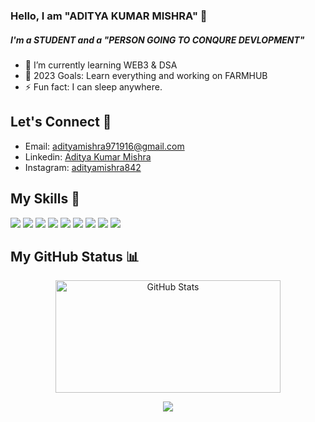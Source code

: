 ### Hello, I am  "ADITYA KUMAR MISHRA"  👋
##### I'm a STUDENT and a "PERSON GOING TO CONQURE DEVLOPMENT"

- 🌱 I’m currently learning WEB3 & DSA 
- 🥅 2023 Goals: Learn everything and working on FARMHUB
- ⚡ Fun fact: I can sleep anywhere. 

## Let's Connect 🤝
- Email: adityamishra971916@gmail.com
- Linkedin: [Aditya Kumar Mishra](https://www.linkedin.com/in/aditya-kumar-mishra-6a025b216)
- Instagram: [adityamishra842](https://www.instagram.com/adityamishra842/)  

## My Skills 💪
![](https://img.shields.io/badge/HTML5-E34F26?style=for-the-badge&logo=html5&logoColor=white)
![](https://img.shields.io/badge/CSS3-1572B6?style=for-the-badge&logo=css3&logoColor=white)
![](https://img.shields.io/badge/Bootstrap-563D7C?style=for-the-badge&logo=bootstrap&logoColor=white)
![](https://img.shields.io/badge/JavaScript-323330?style=for-the-badge&logo=javascript&logoColor=F7DF1E)
![](https://img.shields.io/badge/Node.js-339933?style=for-the-badge&logo=nodedotjs&logoColor=white)
![](https://img.shields.io/badge/Express.js-000000?style=for-the-badge&logo=express&logoColor=white)
![](https://img.shields.io/badge/MongoDB-4EA94B?style=for-the-badge&logo=mongodb&logoColor=white)
![](https://img.shields.io/badge/React-20232A?style=for-the-badge&logo=react&logoColor=61DAFB)
![](https://img.shields.io/badge/Material--UI-0081CB?style=for-the-badge&logo=material-ui&logoColor=white)

## My GitHub Status 📊

<div align="center">
    <img width="360px" alt="GitHub Stats" height="180px" float="left" src="https://awesome-github-stats.azurewebsites.net/user-stats/Adityamishra9719?theme=dark&cardType=github&ring=D4AF37&show_icons=true&preferLogin=true&title=D4AF37">
    
    
   

![](https://github-readme-streak-stats.herokuapp.com/?user=Adityamishra9719&theme=dark)
</div>

